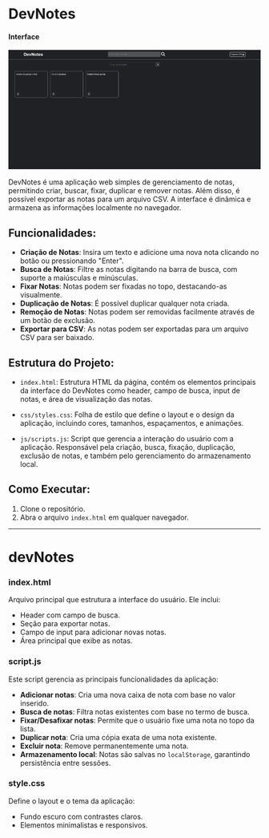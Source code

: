 # DevNotes

#### Interface

![devnotes](./img/devnotes-image.png)

DevNotes é uma aplicação web simples de gerenciamento de notas, permitindo criar, buscar, fixar, duplicar e remover notas. Além disso, é possível exportar as notas para um arquivo CSV. A interface é dinâmica e armazena as informações localmente no navegador.

## Funcionalidades:

- **Criação de Notas**: Insira um texto e adicione uma nova nota clicando no botão ou pressionando "Enter".
- **Busca de Notas**: Filtre as notas digitando na barra de busca, com suporte a maiúsculas e minúsculas.
- **Fixar Notas**: Notas podem ser fixadas no topo, destacando-as visualmente.
- **Duplicação de Notas**: É possível duplicar qualquer nota criada.
- **Remoção de Notas**: Notas podem ser removidas facilmente através de um botão de exclusão.
- **Exportar para CSV**: As notas podem ser exportadas para um arquivo CSV para ser baixado.

## Estrutura do Projeto:

- `index.html`: Estrutura HTML da página, contém os elementos principais da interface do DevNotes como header, campo de busca, input de notas, e área de visualização das notas.
- `css/styles.css`: Folha de estilo que define o layout e o design da aplicação, incluindo cores, tamanhos, espaçamentos, e animações.

- `js/scripts.js`: Script que gerencia a interação do usuário com a aplicação. Responsável pela criação, busca, fixação, duplicação, exclusão de notas, e também pelo gerenciamento do armazenamento local.

## Como Executar:

1. Clone o repositório.
2. Abra o arquivo `index.html` em qualquer navegador.

---

# devNotes

### **index.html**

Arquivo principal que estrutura a interface do usuário. Ele inclui:

- Header com campo de busca.
- Seção para exportar notas.
- Campo de input para adicionar novas notas.
- Área principal que exibe as notas.

### **script.js**

Este script gerencia as principais funcionalidades da aplicação:

- **Adicionar notas**: Cria uma nova caixa de nota com base no valor inserido.
- **Busca de notas**: Filtra notas existentes com base no termo de busca.
- **Fixar/Desafixar notas**: Permite que o usuário fixe uma nota no topo da lista.
- **Duplicar nota**: Cria uma cópia exata de uma nota existente.
- **Excluir nota**: Remove permanentemente uma nota.
- **Armazenamento local**: Notas são salvas no `localStorage`, garantindo persistência entre sessões.

### **style.css**

Define o layout e o tema da aplicação:

- Fundo escuro com contrastes claros.
- Elementos minimalistas e responsivos.
